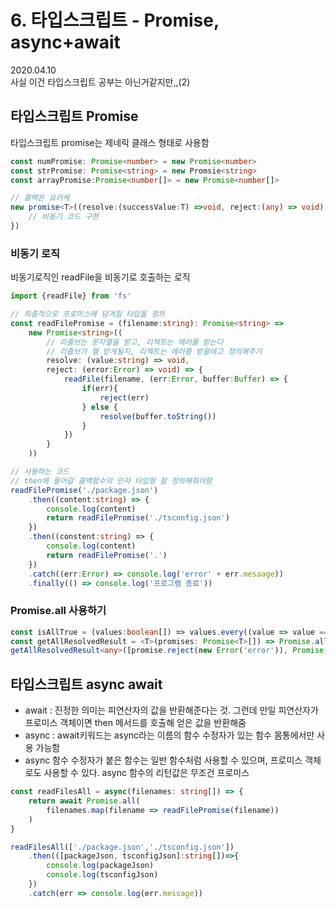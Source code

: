 # 6. 타입스크립트 - Promise, async+await
2020.04.10  
사실 이건 타입스크립트 공부는 아닌거같지만,,(2)    

## 타입스크립트 Promise
타입스크립트 promise는 제네릭 클래스 형태로 사용함

```ts
const numPromise: Promise<number> = new Promise<number>
const strPromise: Promise<string> = new Promsie<string>
const arrayPromise:Promise<number[]> = new Promise<number[]>

// 콜백은 요러케
new promise<T>((resolve:(successValue:T) =>void, reject:(any) => void) => {
    // 비동기 코드 구현
})
```

### 비동기 로직
비동기로직인 readFile을 비동기로 호출하는 로직
```ts
import {readFile} from 'fs'

// 최종적으로 프로미스에 담겨질 타입을 정의
const readFilePromise = (filename:string): Promise<string> => 
    new Promise<string>((
        // 리졸브는 문자열을 받고, 리젝트는 에러를 받는다
        // 리졸브가 뭘 받게될지, 리젝트는 에러를 받을테고 정의해주기
        resolve: (value:string) => void,
        reject: (error:Error) => void) => {
            readFile(filename, (err:Error, buffer:Buffer) => {
                if(err){
                    reject(err)
                } else {
                    resolve(buffer.toString())
                }
            })
        }
    ))

// 사용하는 코드
// then에 들어갈 콜백함수의 인자 타입형 잘 정의해줘야함
readFilePromise('./package.json')
    .then((content:string) => {
        console.log(content)
        return readFilePromise('./tsconfig.json')
    })
    .then((constent:string) => {
        console.log(content)
        return readFilePromise('.')
    })
    .catch((err:Error) => console.log('error' + err.mesaage))
    .finally(() => console.log('프로그램 종료'))
```
### Promise.all 사용하기
```ts
const isAllTrue = (values:boolean[]) => values.every((value => value === true))
const getAllResolvedResult = <T>(promises: Promise<T>[]) => Promise.all(promises)
getAllResolvedResult<any>([promise.reject(new Error('error')), Promise.resolve(1)])
```

## 타입스크립트 async await
- await : 진정한 의미는 피연산자의 값을 반환해준다는 것. 그런데 만일 피연산자가 프로미스 객체이면 then 메서드를 호출해 얻은 값을 반환해줌
- async : await키워드는 async라는 이름의 함수 수정자가 있는 함수 몸통에서만 사용 가능함
- async 함수 수정자가 붙은 함수는 일반 함수처럼 사용할 수 있으며, 프로미스 객체로도 사용할 수 있다. async 함수의 리턴값은 무조건 프로미스
```ts
const readFilesAll = async(filenames: string[]) => {
    return await Promise.all(
        filenames.map(filename => readFilePromise(filename))
    )
}

readFilesAll(['./package.json','./tsconfig.json'])
    .then(([packageJson, tsconfigJson]:string[])=>{
        console.log(packageJson)
        console.log(tsconfigJson)
    })
    .catch(err => console.log(err.message))
```